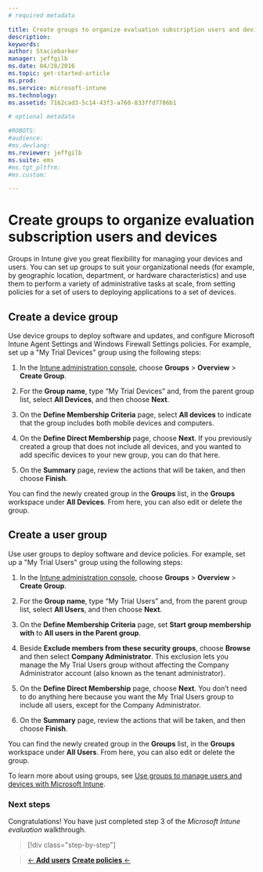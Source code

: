 ```yaml
---
# required metadata

title: Create groups to organize evaluation subscription users and devices | Microsoft Intune
description:
keywords:
author: Staciebarker
manager: jeffgilb
ms.date: 04/28/2016
ms.topic: get-started-article
ms.prod:
ms.service: microsoft-intune
ms.technology:
ms.assetid: 7162cad3-5c14-43f3-a760-833ffd7786b1

# optional metadata

#ROBOTS:
#audience:
#ms.devlang:
ms.reviewer: jeffgilb
ms.suite: ems
#ms.tgt_pltfrm:
#ms.custom:

---
```


# Create groups to organize evaluation subscription users and devices
Groups in Intune give you great flexibility for managing your devices and users. You can set up groups to suit your organizational needs (for example, by geographic location, department, or hardware characteristics) and use them to perform a variety of administrative tasks at scale, from setting policies for a set of users to deploying applications to a set of devices.

## Create a device group
Use device groups to deploy software and updates, and configure Microsoft Intune Agent Settings and Windows Firewall Settings policies. For example, set up a "My Trial Devices" group using the following steps:

1.  In the [Intune administration console](https://manage.microsoft.com/), choose **Groups** &gt; **Overview** &gt; **Create Group**.

2.  For the **Group name**, type “My Trial Devices” and, from the parent group list, select **All Devices**, and then choose **Next**.

3.  On the **Define Membership Criteria** page, select **All devices** to indicate that the group includes both mobile devices and computers.

4.  On the **Define Direct Membership** page, choose **Next**. If you previously created a group that does not include all devices, and you wanted to add specific devices to your new group, you can do that here.

5.  On the **Summary** page, review the actions that will be taken, and then choose **Finish**.

You can find the newly created group in the **Groups** list, in the **Groups** workspace under **All Devices**. From here, you can also edit or delete the group.

## Create a user group
Use user groups to deploy software and device policies. For example, set up a "My Trial Users" group using the following steps:

1.  In the [Intune administration console](https://manage.microsoft.com/), choose **Groups** &gt; **Overview** &gt; **Create Group**.

2.  For the **Group name**, type “My Trial Users” and, from the parent group list, select **All Users**, and then choose **Next**.

3.  On the **Define Membership Criteria** page, set **Start group membership with** to **All users in the Parent group**.

4.  Beside **Exclude members from these security groups**, choose **Browse** and then select **Company Administrator**. This exclusion lets you manage the My Trial Users group without affecting the Company Administrator account (also known as the tenant administrator).

5.  On the **Define Direct Membership** page, choose **Next**. You don’t need to do anything here because you want the My Trial Users group to include all users, except for the Company Administrator.

6.  On the **Summary** page, review the actions that will be taken, and then choose **Finish**.

You can find the newly created group in the **Groups** list, in the **Groups** workspace under **All Users**. From here, you can also edit or delete the group.

To learn more about using groups, see [Use groups to manage users and devices with Microsoft Intune](/Intune/Deploy-Use/use-groups-to-manage-users-and-devices-with-microsoft-intune).

### Next steps
Congratulations! You have just completed step 3 of the *Microsoft Intune evaluation* walkthrough.

>[!div class="step-by-step"]

>[&larr; **Add users**](.\get-started-with-a-30-day-trial-of-microsoft-intune-step-2.md)     [**Create policies** &larr;](.\get-started-with-a-30-day-trial-of-microsoft-intune-step-4.md)  
